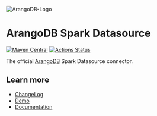 ![ArangoDB-Logo](https://www.arangodb.com/docs/assets/arangodb_logo_2016_inverted.png)

# ArangoDB Spark Datasource
[![Maven Central](https://maven-badges.herokuapp.com/maven-central/com.arangodb/arangodb-spark-datasource-3.1_2.12/badge.svg)](https://maven-badges.herokuapp.com/maven-central/com.arangodb/arangodb-spark-datasource-3.1_2.12)
[![Actions Status](https://github.com/arangodb/arangodb-spark-datasource/workflows/Java%20CI/badge.svg)](https://github.com/arangodb/arangodb-spark-datasource/actions)

The official [ArangoDB](https://www.arangodb.com/) Spark Datasource connector.

## Learn more
- [ChangeLog](ChangeLog.md)
- [Demo](./demo)
- [Documentation](https://www.arangodb.com/docs/stable/drivers/spark-connector-new.html)
